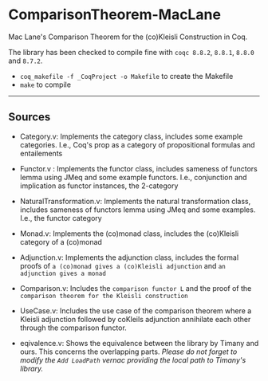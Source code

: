 # ComparisonTheorem-MacLane

Mac Lane's Comparison Theorem for the (co)Kleisli Construction in Coq.

The library has been checked to compile fine with `coqc 8.8.2`, `8.8.1`, `8.8.0` and `8.7.2`.

- `coq_makefile -f _CoqProject -o Makefile` to create the Makefile
- `make` to compile
-------------
## Sources   
* Category.v: Implements the category class, includes some example categories. I.e., Coq's prop as a category of propositional formulas and entailements
* Functor.v : Implements the functor class, includes sameness of functors lemma using JMeq and some example functors. I.e., conjunction and implication as functor instances, the 2-category
* NaturalTransformation.v: Implements the natural transformation class, includes sameness of functors lemma using JMeq and some examples. I.e., the functor category
* Monad.v: Implements the (co)monad class, includes the (co)Kleisli category of a (co)monad
* Adjunction.v: Implements the adjunction class, includes the formal proofs of `a (co)monad gives a (co)Kleisli adjunction` and `an adjunction gives a monad`
* Comparison.v: Includes the `comparison functor L` and the proof of the `comparison theorem for the Kleisli construction`
* UseCase.v: Includes the use case of the comparison theorem where a Kleisli adjunction followed by coKleils adjunction annihilate each other through the comparison functor.

* eqivalence.v: Shows the equivalence between the library by Timany and ours. This concerns the overlapping parts. 
  *Please do not forget to modify the `Add LoadPath` vernac providing the local path to Timany's library.*